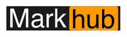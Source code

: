 <style>
    h1 { display :none !important }
    div.container-lg.markdown-body {
        padding: 0 !important;
        margin: 0 !important;
    }
</style>

<div class="header">
    <img src="./markhub.png" />
</div>
<script>

</script>
